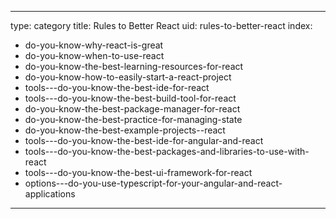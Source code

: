
---
type: category
title: Rules to Better React
uid: rules-to-better-react
index:
 - do-you-know-why-react-is-great
 - do-you-know-when-to-use-react
 - do-you-know-the-best-learning-resources-for-react
 - do-you-know-how-to-easily-start-a-react-project
 - tools---do-you-know-the-best-ide-for-react
 - tools---do-you-know-the-best-build-tool-for-react
 - do-you-know-the-best-package-manager-for-react
 - do-you-know-the-best-practice-for-managing-state
 - do-you-know-the-best-example-projects--react
 - tools---do-you-know-the-best-ide-for-angular-and-react
 - tools---do-you-know-the-best-packages-and-libraries-to-use-with-react
 - tools---do-you-know-the-best-ui-framework-for-react
 - options---do-you-use-typescript-for-your-angular-and-react-applications
---



